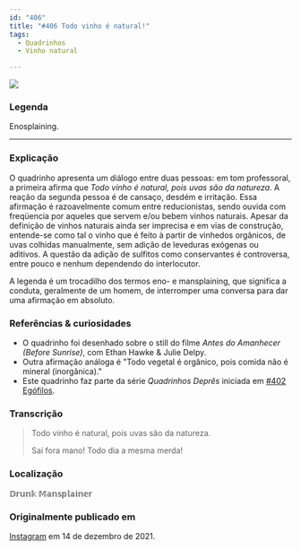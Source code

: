 ```yaml
---
id: "406"
title: "#406 Todo vinho é natural!"
tags:
  - Quadrinhos
  - Vinho natural

---
```

![](https://bebiodicionario-com.s3.amazonaws.com/media/posts/202112/267280079_1544381735946165_5869296588521390643_n_17940900247701854.jpg)
### Legenda
Enosplaining.

---

### Explicação
O quadrinho apresenta um diálogo entre duas pessoas: em tom professoral, a primeira afirma que *Todo vinho é natural, pois uvas são da natureza*. A reação da segunda pessoa é de cansaço, desdém e irritação. Essa afirmação é razoavelmente comum entre reducionistas, sendo ouvida com freqüencia por aqueles que servem e/ou bebem vinhos naturais. Apesar da definição de vinhos naturais ainda ser imprecisa e em vias de construção, entende-se como tal o vinho que é feito à partir de vinhedos orgânicos, de uvas colhidas manualmente, sem adição de leveduras exógenas ou aditivos. A questão da adição de sulfitos como conservantes é controversa, entre pouco e nenhum dependendo do interlocutor.

A legenda é um trocadilho dos termos eno- e mansplaining, que significa a conduta, geralmente de um homem, de interromper uma conversa para dar uma afirmação em absoluto.

### Referências & curiosidades
- O quadrinho foi desenhado sobre o still do filme *Antes do Amanhecer (Before Sunrise)*, com Ethan Hawke & Julie Delpy.
- Outra afirmação análoga é "Todo vegetal é orgânico, pois comida não é mineral (inorgânica)."
- Este quadrinho faz parte da série *Quadrinhos Deprês* iniciada em [#402 Egófilos](402/).

### Transcrição
> Todo vinho é natural, pois uvas são da natureza.
> 
> Sai fora mano! Todo dia a mesma merda!

### Localização
𝔻𝕣𝕦𝕟𝕜 𝕄𝕒𝕟𝕤𝕡𝕝𝕒𝕚𝕟𝕖𝕣

### Originalmente publicado em 
[Instagram](https://www.instagram.com/p/CXeVK1ZpjWp/) em 14 de dezembro de 2021.

